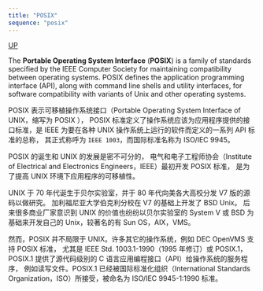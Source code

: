 ```yaml
---
title: "POSIX"
sequence: "posix"
---
```


[UP](/linux.html)


The **Portable Operating System Interface** (**POSIX**) is a family of standards
specified by the IEEE Computer Society for maintaining compatibility between operating systems.
POSIX defines the application programming interface (API), along with command line shells and utility interfaces,
for software compatibility with variants of Unix and other operating systems.

POSIX 表示可移植操作系统接口（Portable Operating System Interface of UNIX，缩写为 POSIX ），
POSIX 标准定义了操作系统应该为应用程序提供的接口标准，是 IEEE 为要在各种 UNIX 操作系统上运行的软件而定义的一系列 API 标准的总称，
其正式称呼为 `IEEE 1003`，而国际标准名称为 ISO/IEC 9945。

POSIX 的诞生和 UNIX 的发展是密不可分的，
电气和电子工程师协会（Institute of Electrical and Electronics Engineers，IEEE）最初开发 POSIX 标准，
是为了提高 UNIX 环境下应用程序的可移植性。

UNIX 于 70 年代诞生于贝尔实验室，并于 80 年代向美各大高校分发 V7 版的源码以做研究。
加利福尼亚大学伯克利分校在 V7 的基础上开发了 BSD Unix。
后来很多商业厂家意识到 UNIX 的价值也纷纷以贝尔实验室的 System V 或 BSD 为基础来开发自己的 Unix，较著名的有 Sun OS，AIX，VMS。

然而，POSIX 并不局限于 UNIX。许多其它的操作系统，例如 DEC OpenVMS 支持 POSIX 标准，
尤其是 IEEE Std. 1003.1-1990（1995 年修订）或 POSIX.1，POSIX.1 提供了源代码级别的 C 语言应用编程接口（API）给操作系统的服务程序，
例如读写文件。POSIX.1 已经被国际标准化组织（International Standards Organization，ISO）所接受，被命名为 ISO/IEC 9945-1:1990 标准。
